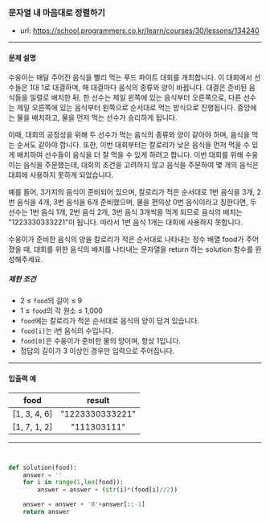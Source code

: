 ### 문자열 내 마음대로 정렬하기

 - url: https://school.programmers.co.kr/learn/courses/30/lessons/134240
 
 --------
 
#### 문제 설명
수웅이는 매달 주어진 음식을 빨리 먹는 푸드 파이트 대회를 개최합니다. 이 대회에서 선수들은 1대 1로 대결하며, 매 대결마다 음식의 종류와 양이 바뀝니다. 대결은 준비된 음식들을 일렬로 배치한 뒤, 한 선수는 제일 왼쪽에 있는 음식부터 오른쪽으로, 다른 선수는 제일 오른쪽에 있는 음식부터 왼쪽으로 순서대로 먹는 방식으로 진행됩니다. 중앙에는 물을 배치하고, 물을 먼저 먹는 선수가 승리하게 됩니다.

이때, 대회의 공정성을 위해 두 선수가 먹는 음식의 종류와 양이 같아야 하며, 음식을 먹는 순서도 같아야 합니다. 또한, 이번 대회부터는 칼로리가 낮은 음식을 먼저 먹을 수 있게 배치하여 선수들이 음식을 더 잘 먹을 수 있게 하려고 합니다. 이번 대회를 위해 수웅이는 음식을 주문했는데, 대회의 조건을 고려하지 않고 음식을 주문하여 몇 개의 음식은 대회에 사용하지 못하게 되었습니다.

예를 들어, 3가지의 음식이 준비되어 있으며, 칼로리가 적은 순서대로 1번 음식을 3개, 2번 음식을 4개, 3번 음식을 6개 준비했으며, 물을 편의상 0번 음식이라고 칭한다면, 두 선수는 1번 음식 1개, 2번 음식 2개, 3번 음식 3개씩을 먹게 되므로 음식의 배치는 "1223330333221"이 됩니다. 따라서 1번 음식 1개는 대회에 사용하지 못합니다.

수웅이가 준비한 음식의 양을 칼로리가 적은 순서대로 나타내는 정수 배열 food가 주어졌을 때, 대회를 위한 음식의 배치를 나타내는 문자열을 return 하는 solution 함수를 완성해주세요.
##### 제한 조건
 - 2 ≤ `food`의 길이 ≤ 9
 - 1 ≤ `food`의 각 원소 ≤ 1,000
 - `food`에는 칼로리가 적은 순서대로 음식의 양이 담겨 있습니다.
 - `food[i]`는 i번 음식의 수입니다.
 - `food[0]`은 수웅이가 준비한 물의 양이며, 항상 1입니다.
 - 정답의 길이가 3 이상인 경우만 입력으로 주어집니다.
 
--------
 
#### 입출력 예
 |food|result|
 |:---:|:---:|
 |[1, 3, 4, 6]|"1223330333221"|
 |[1, 7, 1, 2]|"111303111"|

 
--------

```python


def solution(food):
    answer = ''
    for i in range(1,len(food)):
        answer = answer + (str(i)*(food[i]//2))

    answer = answer + '0'+answer[::-1]
    return answer

```
